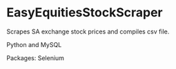 # EasyEquitiesStockScraper

Scrapes SA exchange stock prices and compiles csv file.

Python and MySQL

Packages: Selenium 
